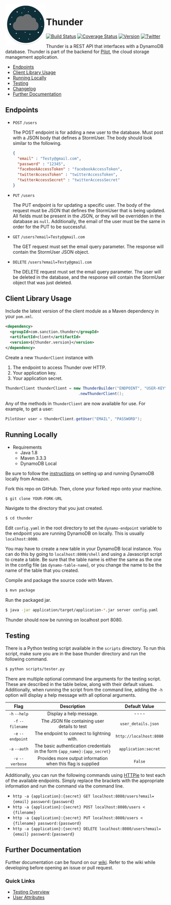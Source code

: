 <img align="left" src="application/src/main/resources/logo.png">

# Thunder
[![Build Status](https://travis-ci.org/RohanNagar/thunder.svg?branch=master)](https://travis-ci.org/RohanNagar/thunder)
[![Coverage Status](https://coveralls.io/repos/github/RohanNagar/thunder/badge.svg?branch=master)](https://coveralls.io/github/RohanNagar/thunder?branch=master)
[![Version](https://img.shields.io/badge/version-v0.4.1-7f8c8d.svg)](https://github.com/RohanNagar/thunder/releases)
[![Twitter](https://img.shields.io/badge/twitter-%40RohanNagar22-00aced.svg)](http://twitter.com/RohanNagar22)

Thunder is a REST API that interfaces with a DynamoDB database. Thunder is part of the backend for [Pilot](https://github.com/RohanNagar/pilot-osx), the cloud storage management application.

* [Endpoints](#endpoints)
* [Client Library Usage](#client-library-usage)
* [Running Locally](#running-locally)
* [Testing](#testing)
* [Changelog](https://github.com/RohanNagar/thunder/wiki/Changelog)
* [Further Documentation](#further-documentation)

## Endpoints
- `POST` `/users`
  
  The POST endpoint is for adding a new user to the database.
  Must post with a JSON body that defines a StormUser.
  The body should look similar to the following.

  ```json
  {
    "email" : "Testy@gmail.com",
    "password" : "12345",
    "facebookAccessToken" : "facebookAccessToken",
    "twitterAccessToken" : "twitterAccessToken",
    "twitterAccessSecret" : "twitterAccessSecret"
  }
  ```
  
- `PUT` `/users`

  The PUT endpoint is for updating a specific user.
  The body of the request must be JSON that defines the StormUser that is being updated.
  All fields must be present in the JSON, or they will be overridden in the database as `null`.
  Additionally, the email of the user must be the same in order for the PUT to be successful.
  
- `GET` `/users?email=Testy@gmail.com`
  
  The GET request must set the email query parameter.
  The response will contain the StormUser JSON object.

- `DELETE` `/users?email=Testy@gmail.com`

  The DELETE request must set the email query parameter.
  The user will be deleted in the database,
  and the response will contain the StormUser object that was just deleted.

## Client Library Usage

Include the latest version of the client module as a Maven dependency in your `pom.xml`.

```xml
<dependency>
  <groupId>com.sanction.thunder</groupId>
  <artifactId>client</artifactId>
  <version>${thunder.version}</version>
</dependency>
```

Create a new `ThunderClient` instance with
  1. The endpoint to access Thunder over HTTP.
  2. Your application key.
  3. Your application secret.

```java
ThunderClient thunderClient = new ThunderBuilder("ENDPOINT", "USER-KEY", "USER_SECRET")
                                .newThunderClient();
```

Any of the methods in `ThunderClient` are now available for use. For example, to get a user:

```java
PilotUser user = thunderClient.getUser("EMAIL", "PASSWORD");
```

## Running Locally
- Requirements
  - Java 1.8
  - Maven 3.3.3
  - DynamoDB Local

Be sure to follow the [instructions](http://docs.aws.amazon.com/amazondynamodb/latest/developerguide/Tools.DynamoDBLocal.html) on setting up and running DynamoDB locally from Amazon.

Fork this repo on GitHub. Then, clone your forked repo onto your machine.

```bash
$ git clone YOUR-FORK-URL
```

Navigate to the directory that you just created.

```bash
$ cd thunder
```

Edit `config.yaml` in the root directory to set the `dynamo-endpoint` variable to the endpoint you are running DynamoDB on locally. This is usually `localhost:8000`.

You may have to create a new table in your DynamoDB local instance.
You can do this by going to `localhost:8000/shell` and using a Javascript script to create a table.
Be sure that the table name is either the same as the one in the config file (as `dynamo-table-name`), or you change the name to be the name of the table that you created.

Compile and package the source code with Maven.

```bash
$ mvn package
```

Run the packaged jar.

```bash
$ java -jar application/target/application-*.jar server config.yaml
```

Thunder should now be running on localhost port 8080.

## Testing
There is a Python testing script available in the `scripts` directory.
To run this script, make sure you are in the base thunder directory and run the following command.

```bash
$ python scripts/tester.py
```

There are multiple optional command line arguments for the testing script. These are described in the table below, along with their default values. Additionally, when running the script from the command line, adding the `-h` option will display a help message with all optional arguments.

|        Flag        |                                                  Description                                                  |      Default Value      |
|:------------------:|:-------------------------------------------------------------------------------------------------------------:|:-----------------------:|
|    `-h` `--help`   |                                            Display a help message.                                            |           ----          |
|  `-f` `--filename` |                                       The JSON file containing user details to test                           |   `user_details.json`   |
|  `-e` `--endpoint` |                                   The endpoint to connect to lightning with.                                  | `http://localhost:8080` |
|    `-a` `--auth`   |                   The basic authentication credentials in the form `{app_name}:{app_secret}`                  |   `application:secret`  |
| `-v` `--verbose`   |                          Provides more output information when this flag is supplied                          |          `False`        |

Additionally, you can run the following commands using [HTTPie](https://github.com/jkbrzt/httpie) to test each of the available endpoints.
Simply replace the brackets with the appropriate information and run the command via the command line.

- `http -a {application}:{secret} GET localhost:8080/users?email={email} password:{password}`
- `http -a {application}:{secret} POST localhost:8080/users < {filename}`
- `http -a {application}:{secret} PUT localhost:8080/users < {filename} password:{password}`
- `http -a {application}:{secret} DELETE localhost:8080/users?email={email} password:{password}`

## Further Documentation
Further documentation can be found on our [wiki](https://github.com/RohanNagar/thunder/wiki).
Refer to the wiki while developing before opening an issue or pull request.

### Quick Links
* [Testing Overview](https://github.com/RohanNagar/thunder/wiki/Testing-Overview)
* [User Attributes](https://github.com/RohanNagar/thunder/wiki/User-Attributes)
